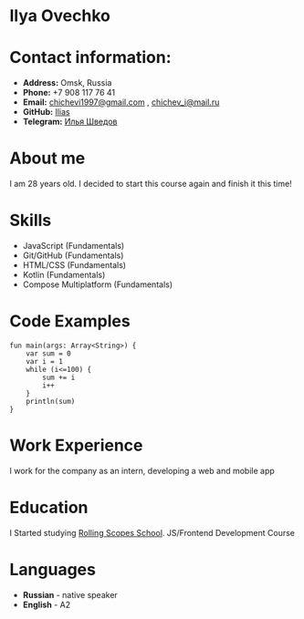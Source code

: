 # Ilya Ovechko
# Contact information:
* **Address:** Omsk, Russia
* **Phone:** +7 908 117 76 41
* **Email:** chichevi1997@gmail.com , chichev_i@mail.ru
* **GitHub:** [Ilias](https://github.com/IlyaOvechko)
* **Telegram:** [Илья Шведов](https://t.me/IliasShvedov)
# About me
I am 28 years old. I decided to start this course again and finish it this time!
# Skills
* JavaScript (Fundamentals)
* Git/GitHub (Fundamentals)
* HTML/CSS (Fundamentals)
* Kotlin (Fundamentals)
* Compose Multiplatform (Fundamentals)
# Code Examples
```
fun main(args: Array<String>) {
    var sum = 0
    var i = 1
    while (i<=100) {
        sum += i
        i++
    }
    println(sum)
}
```
# Work Experience
I work for the company as an intern, developing a web and mobile app
# Education
I Started studying [Rolling Scopes School](https://rs.school/). JS/Frontend Development Course
# Languages
* **Russian** - native speaker
* **English** - A2